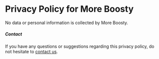 # Privacy Policy for More Boosty

No data or personal information is collected by More Boosty.

##### Contact

If you have any questions or suggestions regarding this privacy policy, do not hesitate to [contact us](https://boosty.to/cjmaxik).
